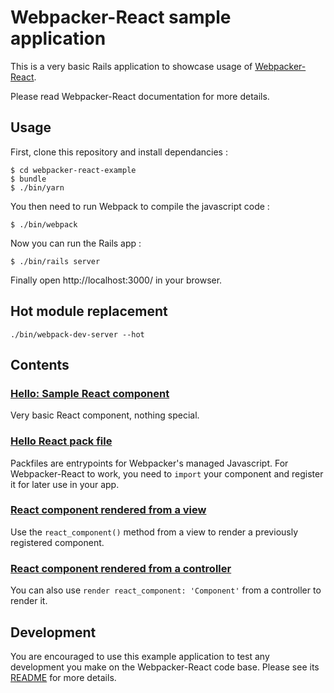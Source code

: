# Webpacker-React sample application

This is a very basic Rails application to showcase usage of
[Webpacker-React](https://facebook.github.io/react/).

Please read Webpacker-React documentation for more details.

## Usage

First, clone this repository and install dependancies :

```
$ cd webpacker-react-example
$ bundle
$ ./bin/yarn
```

You then need to run Webpack to compile the javascript code :

```
$ ./bin/webpack
```

Now you can run the Rails app :

```
$ ./bin/rails server
```

Finally open http://localhost:3000/ in your browser.

## Hot module replacement

```
./bin/webpack-dev-server --hot
```

## Contents

### [Hello: Sample React component](app/javascript/components/hello.jsx)

Very basic React component, nothing special.

### [Hello React pack file](app/javascript/packs/hello_react.js)

Packfiles are entrypoints for Webpacker's managed Javascript.
For Webpacker-React to work, you need to `import` your component and register
it for later use in your app.

### [React component rendered from a view](app/views/pages/view_component.html.erb)

Use the `react_component()` method from a view to render a previously registered component.

### [React component rendered from a controller](app/controllers/pages_controller.rb)

You can also use `render react_component: 'Component'` from a controller to render it.

## Development

You are encouraged to use this example application to test any development you make on the
Webpacker-React code base. Please see its [README](https://github.com/renchap/webpacker-react#development) for more details.
